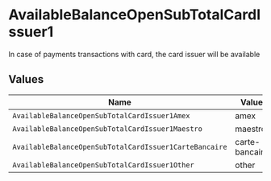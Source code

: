 # AvailableBalanceOpenSubTotalCardIssuer1

In case of payments transactions with card, the card issuer will be available


## Values

| Name                                                   | Value                                                  |
| ------------------------------------------------------ | ------------------------------------------------------ |
| `AvailableBalanceOpenSubTotalCardIssuer1Amex`          | amex                                                   |
| `AvailableBalanceOpenSubTotalCardIssuer1Maestro`       | maestro                                                |
| `AvailableBalanceOpenSubTotalCardIssuer1CarteBancaire` | carte-bancaire                                         |
| `AvailableBalanceOpenSubTotalCardIssuer1Other`         | other                                                  |